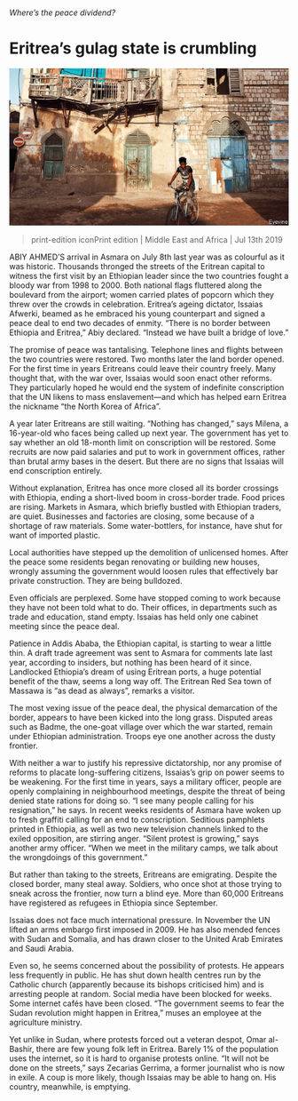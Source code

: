 ###### Where’s the peace dividend?

# Eritrea’s gulag state is crumbling 

![image](images/20190713_MAP003_0.jpg) 

> print-edition iconPrint edition | Middle East and Africa | Jul 13th 2019 

ABIY AHMED’S arrival in Asmara on July 8th last year was as colourful as it was historic. Thousands thronged the streets of the Eritrean capital to witness the first visit by an Ethiopian leader since the two countries fought a bloody war from 1998 to 2000. Both national flags fluttered along the boulevard from the airport; women carried plates of popcorn which they threw over the crowds in celebration. Eritrea’s ageing dictator, Issaias Afwerki, beamed as he embraced his young counterpart and signed a peace deal to end two decades of enmity. “There is no border between Ethiopia and Eritrea,” Abiy declared. “Instead we have built a bridge of love.” 

The promise of peace was tantalising. Telephone lines and flights between the two countries were restored. Two months later the land border opened. For the first time in years Eritreans could leave their country freely. Many thought that, with the war over, Issaias would soon enact other reforms. They particularly hoped he would end the system of indefinite conscription that the UN likens to mass enslavement—and which has helped earn Eritrea the nickname “the North Korea of Africa”. 

A year later Eritreans are still waiting. “Nothing has changed,” says Milena, a 16-year-old who faces being called up next year. The government has yet to say whether an old 18-month limit on conscription will be restored. Some recruits are now paid salaries and put to work in government offices, rather than brutal army bases in the desert. But there are no signs that Issaias will end conscription entirely. 

Without explanation, Eritrea has once more closed all its border crossings with Ethiopia, ending a short-lived boom in cross-border trade. Food prices are rising. Markets in Asmara, which briefly bustled with Ethiopian traders, are quiet. Businesses and factories are closing, some because of a shortage of raw materials. Some water-bottlers, for instance, have shut for want of imported plastic. 

Local authorities have stepped up the demolition of unlicensed homes. After the peace some residents began renovating or building new houses, wrongly assuming the government would loosen rules that effectively bar private construction. They are being bulldozed. 

Even officials are perplexed. Some have stopped coming to work because they have not been told what to do. Their offices, in departments such as trade and education, stand empty. Issaias has held only one cabinet meeting since the peace deal. 

Patience in Addis Ababa, the Ethiopian capital, is starting to wear a little thin. A draft trade agreement was sent to Asmara for comments late last year, according to insiders, but nothing has been heard of it since. Landlocked Ethiopia’s dream of using Eritrean ports, a huge potential benefit of the thaw, seems a long way off. The Eritrean Red Sea town of Massawa is “as dead as always”, remarks a visitor. 

The most vexing issue of the peace deal, the physical demarcation of the border, appears to have been kicked into the long grass. Disputed areas such as Badme, the one-goat village over which the war started, remain under Ethiopian administration. Troops eye one another across the dusty frontier. 

With neither a war to justify his repressive dictatorship, nor any promise of reforms to placate long-suffering citizens, Issaias’s grip on power seems to be weakening. For the first time in years, says a military officer, people are openly complaining in neighbourhood meetings, despite the threat of being denied state rations for doing so. “I see many people calling for his resignation,” he says. In recent weeks residents of Asmara have woken up to fresh graffiti calling for an end to conscription. Seditious pamphlets printed in Ethiopia, as well as two new television channels linked to the exiled opposition, are stirring anger. “Silent protest is growing,” says another army officer. “When we meet in the military camps, we talk about the wrongdoings of this government.” 

But rather than taking to the streets, Eritreans are emigrating. Despite the closed border, many steal away. Soldiers, who once shot at those trying to sneak across the frontier, now turn a blind eye. More than 60,000 Eritreans have registered as refugees in Ethiopia since September. 

Issaias does not face much international pressure. In November the UN lifted an arms embargo first imposed in 2009. He has also mended fences with Sudan and Somalia, and has drawn closer to the United Arab Emirates and Saudi Arabia. 

Even so, he seems concerned about the possibility of protests. He appears less frequently in public. He has shut down health centres run by the Catholic church (apparently because its bishops criticised him) and is arresting people at random. Social media have been blocked for weeks. Some internet cafés have been closed. “The government seems to fear the Sudan revolution might happen in Eritrea,” muses an employee at the agriculture ministry. 

Yet unlike in Sudan, where protests forced out a veteran despot, Omar al-Bashir, there are few young folk left in Eritrea. Barely 1% of the population uses the internet, so it is hard to organise protests online. “It will not be done on the streets,” says Zecarias Gerrima, a former journalist who is now in exile. A coup is more likely, though Issaias may be able to hang on. His country, meanwhile, is emptying.  

